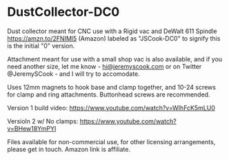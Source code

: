 # DustCollector-DC0
Dust collector meant for CNC use with a Rigid vac and DeWalt 611 Spindle https://amzn.to/2FNIMl5 (Amazon) labeled as "JSCook-DC0" to signify this is the initial "0" version.

Attachment meant for use with a small shop vac is also available, and if you need another size, let me know - hi@jeremyscook.com or on Twitter @JeremySCook - and I will try to accomodate.

Uses 12mm magnets to hook base and clamp together, and 10-24 screws for clamp and ring attachments. Buttonhead screws are recommended. 

Version 1 build video: https://www.youtube.com/watch?v=WIhFcK5mLU0

Versioln 2 w/ No clamps: https://www.youtube.com/watch?v=BHew18YmPYI

Files available for non-commercial use, for other licensing arrangements, please get in touch.
Amazon link is affiliate.
